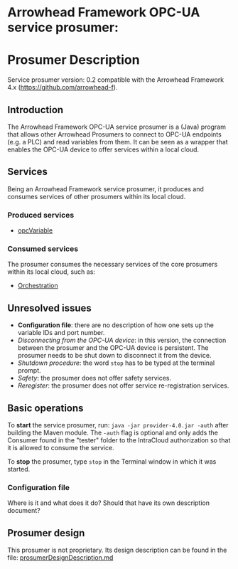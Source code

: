 Arrowhead Framework OPC-UA service prosumer:
=======
Prosumer Description
=======

Service prosumer version: 0.2 compatible with the Arrowhead Framework 4.x (https://github.com/arrowhead-f).

## Introduction
The Arrowhead Framework OPC-UA service prosumer is a (Java) program that allows other Arrowhead Prosumers to connect to OPC-UA endpoints (e.g. a PLC) and read variables from them. It can be seen as a wrapper that enables the OPC-UA device to offer services within a local cloud.

## Services
Being an Arrowhead Framework service prosumer, it produces and consumes services of other prosumers within its local cloud.

### Produced services
- [opcVariable](opcVariable.md)

### Consumed services
The prosumer consumes the necessary services of the core prosumers within its local cloud, such as:
- [Orchestration](https://github.com/arrowhead-f/core-java/tree/master/documentation/Orchestrator)

## Unresolved issues
- **Configuration file**: there are no description of how one sets up the variable IDs and port number.
- *Disconnecting from the OPC-UA device*: in this version, the connection between the prosumer and the OPC-UA device is persistent. The prosumer needs to be shut down to disconnect it from the device.
- *Shutdown procedure*: the word `stop` has to be typed at the terminal prompt.
- *Safety*: the prosumer does not offer safety services.
- *Reregister*: the prosumer does not offer service re-registration services.

## Basic operations
To **start** the service prosumer, run: `java -jar provider-4.0.jar -auth` after building the Maven module. 
The `-auth` flag is optional and only adds the Consumer found in the "tester" folder to the IntraCloud authorization so that it is allowed to consume the service.

To **stop** the prosumer, type `stop` in the Terminal window in which it was started.

### Configuration file
Where is it and what does it do?
Should that have its own description document?

## Prosumer design
This prosumer is not proprietary.
Its design description can be found in the file: [prosumerDesignDescription.md](prosumerDesignDescription.md)
